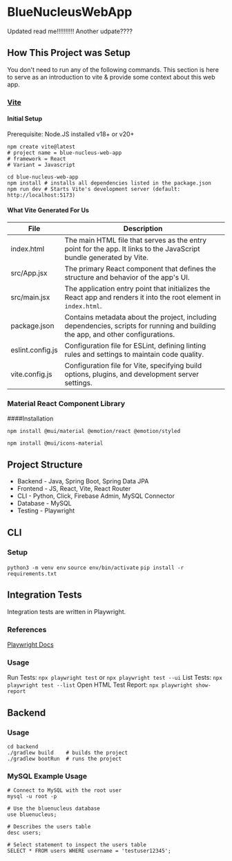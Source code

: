 # BlueNucleusWebApp

Updated read me!!!!!!!!!!
Another udpate????

## How This Project was Setup

You don't need to run any of the following commands. This section is here to serve as an introduction to vite & provide some context about this web app.

### [Vite](https://vite.dev/guide/)

#### Initial Setup

Prerequisite: Node.JS installed v18+ or v20+

```
npm create vite@latest
# project name = blue-nucleus-web-app
# framework = React
# Variant = Javascript

cd blue-nucleus-web-app
npm install # installs all dependencies listed in the package.json
npm run dev # Starts Vite's development server (default: http://localhost:5173)
```

#### What Vite Generated For Us

| File             | Description                                                                                                                      |
| ---------------- | -------------------------------------------------------------------------------------------------------------------------------- |
| index.html       | The main HTML file that serves as the entry point for the app. It links to the JavaScript bundle generated by Vite.              |
| src/App.jsx      | The primary React component that defines the structure and behavior of the app's UI.                                             |
| src/main.jsx     | The application entry point that initializes the React app and renders it into the root element in `index.html`.                 |
| package.json     | Contains metadata about the project, including dependencies, scripts for running and building the app, and other configurations. |
| eslint.config.js | Configuration file for ESLint, defining linting rules and settings to maintain code quality.                                     |
| vite.config.js   | Configuration file for Vite, specifying build options, plugins, and development server settings.                                 |

### Material React Component Library 
####Installation
```
npm install @mui/material @emotion/react @emotion/styled

npm install @mui/icons-material
```

## Project Structure
* Backend - Java, Spring Boot, Spring Data JPA
* Frontend - JS, React, Vite, React Router
* CLI - Python, Click, Firebase Admin, MySQL Connector
* Database - MySQL
* Testing - Playwright

## CLI 

### Setup
`python3 -m venv env`
`source env/bin/activate`
`pip install -r requirements.txt`

## Integration Tests 
Integration tests are written in Playwright.

### References
[Playwright Docs](https://playwright.dev/)

### Usage
Run Tests: `npx playwright test` or `npx playwright test --ui`
List Tests: `npx playwright test --list`
Open HTML Test Report: `npx playwright show-report`

## Backend

### Usage
```
cd backend
./gradlew build    # builds the project
./gradlew bootRun  # runs the project
```

### MySQL Example Usage
```
# Connect to MySQL with the root user
mysql -u root -p

# Use the bluenucleus database
use bluenucleus;

# Describes the users table
desc users;

# Select statement to inspect the users table
SELECT * FROM users WHERE username = 'testuser12345';
```
